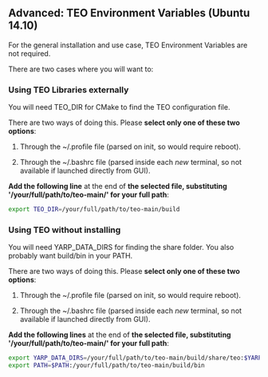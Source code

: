 ## Advanced: TEO Environment Variables (Ubuntu 14.10)

For the general installation and use case, TEO Environment Variables are not required.

There are two cases where you will want to:

### Using TEO Libraries externally

You will need TEO_DIR for CMake to find the TEO configuration file.

There are two ways of doing this. Please __select only one of these two options__:

 1) Through the ~/.profile file (parsed on init, so would require reboot).
 
 2) Through the ~/.bashrc file (parsed inside each _new_ terminal, so not available if launched directly from GUI).

__Add the following line__ at the end of __the selected file, substituting '/your/full/path/to/teo-main/' for your full path__:

```bash
export TEO_DIR=/your/full/path/to/teo-main/build
```


### Using TEO without installing

You will need YARP_DATA_DIRS for finding the share folder. You also probably want build/bin in your PATH.

There are two ways of doing this. Please __select only one of these two options__:

 1) Through the ~/.profile file (parsed on init, so would require reboot).
 
 2) Through the ~/.bashrc file (parsed inside each _new_ terminal, so not available if launched directly from GUI).
 
__Add the following lines__ at the end of __the selected file, substituting '/your/full/path/to/teo-main/' for your full path__:

```bash
export YARP_DATA_DIRS=/your/full/path/to/teo-main/build/share/teo:$YARP_DATA_DIRS:/usr/local/share/yarp
export PATH=$PATH:/your/full/path/to/teo-main/build/bin
```
